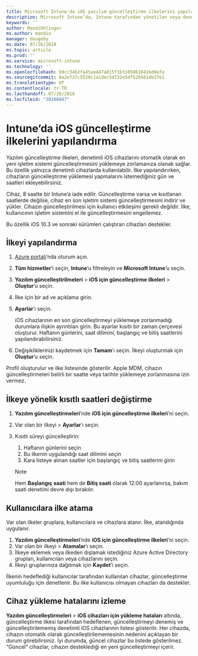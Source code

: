 ```yaml
---
title: Microsoft Intune'da iOS yazılım güncelleştirme ilkelerini yapılandırma - Azure | Microsoft Docs
description: Microsoft Intune’da, Intune tarafından yönetilen veya denetlenen iOS cihazlarında otomatik olarak yüklü yazılımların güncelleştirmelerini kısıtlamak için bir yapılandırma ilkesi oluşturun veya ekleyin. Güncelleştirmelerin yükleneceği tarihi ve saati seçebilirsiniz. Bu ilkeyi gruplara, kullanıcılara veya cihazlara da atayarak yükleme hatalarını denetleyebilirsiniz.
keywords: ''
author: MandiOhlinger
ms.author: mandia
manager: dougeby
ms.date: 07/26/2018
ms.topic: article
ms.prod: ''
ms.service: microsoft-intune
ms.technology: ''
ms.openlocfilehash: b9cc34b2fa45ae447a015f1b3105081041bd0afe
ms.sourcegitcommit: 0a2e737c5520c1a1dec5d732e5df52b5614b27e1
ms.translationtype: HT
ms.contentlocale: tr-TR
ms.lasthandoff: 07/26/2018
ms.locfileid: "39268847"
---
```

# <a name="configure-ios-update-policies-in-intune"></a>Intune’da iOS güncelleştirme ilkelerini yapılandırma

Yazılım güncelleştirme ilkeleri, denetimli iOS cihazlarını otomatik olarak en yeni işletim sistemi güncelleştirmesini yüklemeye zorlamanıza olanak sağlar. Bu özellik yalnızca denetimli cihazlarda kullanılabilir. İlke yapılandırırken, cihazların güncelleştirme yüklemesi yapmalarını istemediğiniz gün ve saatleri ekleyebilirsiniz. 

Cihaz, 8 saatte bir Intune’a iade edilir. Güncelleştirme varsa ve kısıtlanan saatlerde değilse, cihaz en son işletim sistemi güncelleştirmesini indirir ve yükler. Cihazın güncelleştirilmesi için kullanıcı etkileşimi gerekli değildir. İlke, kullanıcının işletim sistemini el ile güncelleştirmesini engellemez.

Bu özellik iOS 10.3 ve sonraki sürümleri çalıştıran cihazları destekler.

## <a name="configure-the-policy"></a>İlkeyi yapılandırma
1. [Azure portalı](https://portal.azure.com)’nda oturum açın.
2. **Tüm hizmetler**’i seçin, **Intune**’u filtreleyin ve **Microsoft Intune**’u seçin.
3. **Yazılım güncelleştirilmeleri** > **iOS için güncelleştirme ilkeleri** > **Oluştur**’u seçin.
4. İlke için bir ad ve açıklama girin.
5. **Ayarlar**’ı seçin. 

    iOS cihazlarının en son güncelleştirmeyi yüklemeye zorlanmadığı durumlara ilişkin ayrıntıları girin. Bu ayarlar kısıtlı bir zaman çerçevesi oluşturur. Haftanın günlerini, saat dilimini, başlangıç ve bitiş saatlerini yapılandırabilirsiniz.

6. Değişikliklerinizi kaydetmek için **Tamam**’ı seçin. İlkeyi oluşturmak için **Oluştur**’u seçin.

Profil oluşturulur ve ilke listesinde gösterilir. Apple MDM, cihazın güncelleştirmeleri belirli bir saatte veya tarihte yüklemeye zorlanmasına izin vermez. 

## <a name="change-the-restricted-times-for-the-policy"></a>İlkeye yönelik kısıtlı saatleri değiştirme

1. **Yazılım güncelleştirmeleri**’nde **iOS için güncelleştirme ilkeleri**’ni seçin.
2. Var olan bir ilkeyi > **Ayarlar**’ı seçin.
3. Kısıtlı süreyi güncelleştirin:

    1. Haftanın günlerini seçin
    2. Bu ilkenin uygulandığı saat dilimini seçin
    3. Kara listeye alınan saatler için başlangıç ve bitiş saatlerini girin

    > [!NOTE]
    > Hem **Başlangıç saati** hem de **Bitiş saati** olarak 12:00 ayarlanırsa, bakım saati denetimi devre dışı bırakılır.

## <a name="assign-the-policy-to-users"></a>Kullanıcılara ilke atama

Var olan ilkeler gruplara, kullanıcılara ve cihazlara atanır. İlke, atandığında uygulanır.

1. **Yazılım güncelleştirmeleri**’nde **iOS için güncelleştirme ilkeleri**’ni seçin.
2. Var olan bir ilkeyi > **Atamalar**’ı seçin. 
3. İlkeye eklemek veya ilkeden dışlamak istediğiniz Azure Active Directory grupları, kullanıcıları veya cihazlarını seçin.
4. İlkeyi gruplarınıza dağıtmak için **Kaydet**’i seçin.

İlkenin hedeflediği kullanıcılar tarafından kullanılan cihazlar, güncelleştirme uyumluluğu için denetlenir. Bu ilke kullanıcısı olmayan cihazları da destekler.

## <a name="monitor-device-installation-failures"></a>Cihaz yükleme hatalarını izleme
<!-- 1352223 -->
**Yazılım güncelleştirmeleri** > **iOS cihazları için yükleme hataları** altında, güncelleştirme ilkesi tarafından hedeflenen, güncelleştirmeyi denemiş ve güncelleştirilememiş denetimli iOS cihazlarının listesi gösterilir. Her cihazda, cihazın otomatik olarak güncelleştirilememesinin nedenini açıklayan bir durum görebilirsiniz. İyi durumda, güncel cihazlar bu listede gösterilmez. “Güncel” cihazlar, cihazın desteklediği en yeni güncelleştirmeyi içerir.

